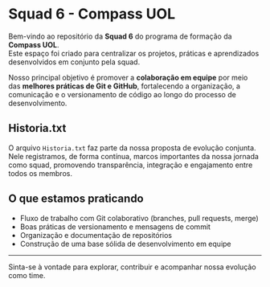 # Squad 6 - Compass UOL

Bem-vindo ao repositório da **Squad 6** do programa de formação da **Compass UOL**.  
Este espaço foi criado para centralizar os projetos, práticas e aprendizados desenvolvidos em conjunto pela squad.

Nosso principal objetivo é promover a **colaboração em equipe** por meio das **melhores práticas de Git e GitHub**, fortalecendo a organização, a comunicação e o versionamento de código ao longo do processo de desenvolvimento.

## Historia.txt

O arquivo `Historia.txt` faz parte da nossa proposta de evolução conjunta. Nele registramos, de forma contínua, marcos importantes da nossa jornada como squad, promovendo transparência, integração e engajamento entre todos os membros.

## O que estamos praticando

- Fluxo de trabalho com Git colaborativo (branches, pull requests, merge)
- Boas práticas de versionamento e mensagens de commit
- Organização e documentação de repositórios
- Construção de uma base sólida de desenvolvimento em equipe

---

Sinta-se à vontade para explorar, contribuir e acompanhar nossa evolução como time.
